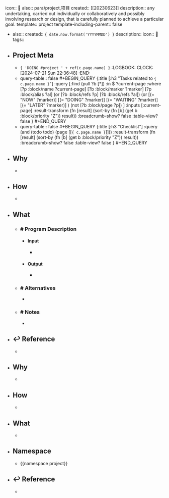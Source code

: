 icon:: 📂
also:: para/project,项目
created:: [[20230623]]
description:: any undertaking, carried out individually or collaboratively and possibly involving research or design, that is carefully planned to achieve a particular goal.
template:: project
template-including-parent:: false

  - also:: 
    created:: ``{ date.now.format('YYYYMMDD') }``
    description::
    icon:: 📂
    tags::
  - ## Project Meta
    - ``{ 'DOING #project ' + ref(c.page.name) }``
      :LOGBOOK:
      CLOCK: [2024-07-21 Sun 22:36:48]
      :END:
    - query-table:: false
      #+BEGIN_QUERY
      {:title [:h3 "Tasks related to ``{ c.page.name }``"]
       :query [:find (pull ?b [*])
           :in $ ?current-page
           :where
           [?p :block/name ?current-page]
           [?b :block/marker ?marker]
      [?p :block/alias ?al]
      (or [?b :block/refs ?p] [?b :block/refs ?al])
      (or
           [(= "NOW" ?marker)]
           [(= "DOING" ?marker)]
           [(= "WAITING" ?marker)]
           [(= "LATER" ?marker)]
      )
      (not [?b :block/page ?p])
      ]
       :inputs [:current-page]
        :result-transform (fn [result]
                            (sort-by (fn [b]
                                       (get b :block/priority "Z")) result))
        :breadcrumb-show? false
        :table-view? false
      }
      #+END_QUERY
    - query-table:: false
      #+BEGIN_QUERY
      {:title [:h3 "Checklist"]
       :query (and (todo todo) (page [[``{ c.page.name }``]]))
        :result-transform (fn [result]
                            (sort-by (fn [b]
                                       (get b :block/priority "Z")) result))
        :breadcrumb-show? false
        :table-view? false
      }
      #+END_QUERY
  - ## Why
    -
  - ## How
    -
  - ## What
    - ### \# Program Description
      - #### Input
        -
      - #### Output
        -
    - ### \# Alternatives
      -
    - ### \# Notes
      -
  - ## ↩ Reference
    -
- ## Why
  -
- ## How
  -
- ## What
  -
- ## Namespace
  - {{namespace project}}
- ## ↩ Reference
  -